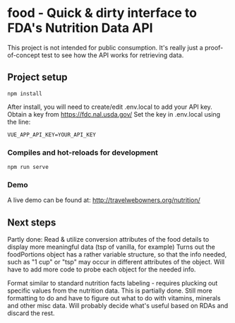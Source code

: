 # food - Quick & dirty interface to FDA's Nutrition Data API

This project is not intended for public consumption. It's really just a proof-of-concept test to see how the API works for retrieving data.

## Project setup
```
npm install
```
After install, you will  need to create/edit .env.local to add your API key. Obtain a key from https://fdc.nal.usda.gov/
Set the key in .env.local using the line:
```
VUE_APP_API_KEY=YOUR_API_KEY
```

### Compiles and hot-reloads for development
```
npm run serve
```

### Demo

A live demo can be found at: http://travelwebowners.org/nutrition/

## Next steps

Partly done: Read & utilize conversion attributes of the food details to display more meaningful data (tsp of vanilla, for example)
Turns out the foodPortions object has a rather variable structure, so that the info needed, such as "1 cup" or "tsp" may occur in different attributes of the object. Will have to add more code to probe each object for the needed info.

Format similar to standard nutrition facts labeling - requires plucking out specific values from the nutrition data. This is partially done. Still more formatting to do and have to figure out what to do with vitamins, minerals and other misc data. Will probably decide what's useful based on RDAs and discard the rest.
